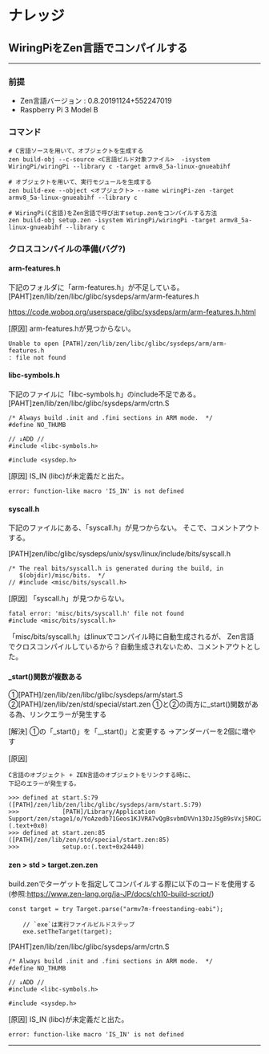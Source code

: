 # ナレッジ

## WiringPiをZen言語でコンパイルする
---

### 前提
* Zen言語バージョン : 0.8.20191124+552247019
* Raspberry Pi 3 Model B

### コマンド
```
# C言語ソースを用いて、オブジェクトを生成する
zen build-obj --c-source <C言語ビルド対象ファイル>  -isystem WiringPi/wiringPi --library c -target armv8_5a-linux-gnueabihf

# オブジェクトを用いて、実行モジュールを生成する
zen build-exe --object <オブジェクト> --name wiringPi-zen -target armv8_5a-linux-gnueabihf --library c

# WiringPi(C言語)をZen言語で呼び出すsetup.zenをコンパイルする方法
zen build-obj setup.zen -isystem WiringPi/wiringPi -target armv8_5a-linux-gnueabihf --library c
```

### クロスコンパイルの準備(バグ?)

#### arm-features.h

下記のフォルダに「arm-features.h」が不足している。
[PAHT]zen/lib/zen/libc/glibc/sysdeps/arm/arm-features.h

https://code.woboq.org/userspace/glibc/sysdeps/arm/arm-features.h.html

[原因]
arm-features.hが見つからない。
```
Unable to open [PATH]/zen/lib/zen/libc/glibc/sysdeps/arm/arm-features.h
: file not found
```

#### libc-symbols.h

下記のファイルに「libc-symbols.h」のinclude不足である。
[PAHT]zen/lib/zen/libc/glibc/sysdeps/arm/crtn.S

```
/* Always build .init and .fini sections in ARM mode.  */
#define NO_THUMB

// ↓ADD //
#include <libc-symbols.h>

#include <sysdep.h>
```

[原因]
IS_IN (libc)が未定義だと出た。
```
error: function-like macro 'IS_IN' is not defined
```

#### syscall.h

下記のファイルにある、「syscall.h」が見つからない。
そこで、コメントアウトする。

[PATH]zen/libc/glibc/sysdeps/unix/sysv/linux/include/bits/syscall.h
```
/* The real bits/syscall.h is generated during the build, in
   $(objdir)/misc/bits.  */
// #include <misc/bits/syscall.h>
```

[原因]
「syscall.h」が見つからない。
```
fatal error: 'misc/bits/syscall.h' file not found
#include <misc/bits/syscall.h>
```
「misc/bits/syscall.h」はlinuxでコンパイル時に自動生成されるが、
Zen言語でクロスコンパイルしているから？自動生成されないため、コメントアウトとした。

#### _start()関数が複数ある

①[PATH]/zen/lib/zen/libc/glibc/sysdeps/arm/start.S
②[PATH]/zen/lib/zen/std/special/start.zen
①と②の両方に_start()関数がある為、リンクエラーが発生する

[解決]
①の「_start()」を「__start()」と変更する
    →アンダーバーを2個に増やす

[原因]
```
C言語のオブジェクト + ZEN言語のオブジェクトをリンクする時に、
下記のエラーが発生する。

>>> defined at start.S:79 ([PATH]/zen/lib/zen/libc/glibc/sysdeps/arm/start.S:79)
>>>            [PATH]/Library/Application Support/zen/stage1/o/YoAzedb71Geos1KJVRA7vQgBsvbmDVVn13DzJ5gB9sVxj5ROCZVUcjO7grQ97sls/Scrt1.o:(.text+0x0)
>>> defined at start.zen:85 ([PATH]/zen/lib/zen/std/special/start.zen:85)
>>>            setup.o:(.text+0x24440)
```
#### zen > std > target.zen.zen

build.zenでターゲットを指定してコンパイルする際に以下のコードを使用する
(参照:https://www.zen-lang.org/ja-JP/docs/ch10-build-script/)
```
const target = try Target.parse("armv7m-freestanding-eabi");

    // `exe`は実行ファイルビルドステップ
    exe.setTheTarget(target);
```

[PAHT]zen/lib/zen/libc/glibc/sysdeps/arm/crtn.S
```
/* Always build .init and .fini sections in ARM mode.  */
#define NO_THUMB

// ↓ADD //
#include <libc-symbols.h>

#include <sysdep.h>
```

[原因]
IS_IN (libc)が未定義だと出た。
```
error: function-like macro 'IS_IN' is not defined
```
---

